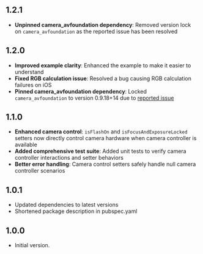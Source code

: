 ## 1.2.1

- **Unpinned camera_avfoundation dependency**: Removed version lock on `camera_avfoundation` as the reported issue has been resolved

## 1.2.0

- **Improved example clarity**: Enhanced the example to make it easier to understand
- **Fixed RGB calculation issue**: Resolved a bug causing RGB calculation failures on iOS
- **Pinned camera_avfoundation dependency**: Locked `camera_avfoundation` to version 0.9.18+14 due to [reported issue](https://github.com/flutter/flutter/issues/170240#issuecomment-2967164077)

## 1.1.0

- **Enhanced camera control**: `isFlashOn` and `isFocusAndExposureLocked` setters now directly control camera hardware when camera controller is available
- **Added comprehensive test suite**: Added unit tests to verify camera controller interactions and setter behaviors
- **Better error handling**: Camera control setters safely handle null camera controller scenarios

## 1.0.1

- Updated dependencies to latest versions
- Shortened package description in pubspec.yaml

## 1.0.0

- Initial version.
